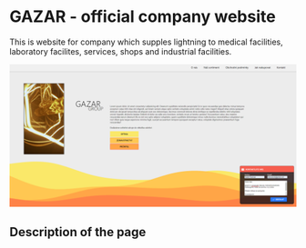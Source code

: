 # GAZAR - official company website

This is website for company which supples lightning to medical facilities, laboratory facilites, services, shops and industrial facilities.

<a href="/src/media/documentation/GazarHero.png">
<img src="/src/media/documentation/GazarHero.png" alt="HomePage" title="Gazar Hero Page">
</a>

## Description of the page

